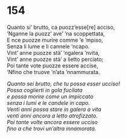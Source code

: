# 154
  
Quanto si’ brutto, ca puozz’esse[re] acciso,  
’Nganne la puozz’ ave’ ’na scoppettata,  
E nce puozze murire comme ’e ’mpiso,  
Senza li lume e li cannele ’ncapo.  
Vint’ anne puozze stà’ ’ngalera ’nvita,  
Vint’ anne puozze stà’ a lietto perciato;  
Poi tante vote puozze essere accise,  
’Nfino che truove ’n’ata ’nnammurata.

*Quanto sei brutto, che tu possa esser ucciso!  
Possa coglierti in gola fucilata  
e possa morire come un impiccato  
senza i lumi e le candele in capo.  
Venti anni possa stare in galera a vita  
venti anni ancora a letto atrofizzato.  
Poi tante volte ancora essere ucciso  
fino a che trovi un’altra innamorata.*


